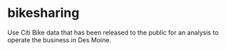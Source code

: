# bikesharing
Use Citi Bike data that has been released to the public for an analysis to operate the business in Des Moine.
